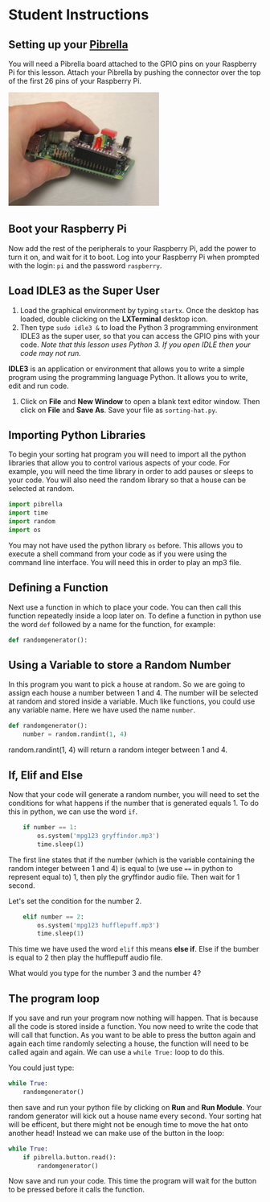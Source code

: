 # Student Instructions

## Setting up your [Pibrella](http://pibrella.com/#setup)

You will need a Pibrella board attached to the GPIO pins on your Raspberry Pi for this lesson. Attach your Pibrella by pushing the connector over the top of the first 26 pins of your Raspberry Pi.

![](images/setup-pibrella.jpg)


## Boot your Raspberry Pi

Now add the rest of the peripherals to your Raspberry Pi, add the power to turn it on, and wait for it to boot. Log into your Raspberry Pi when prompted with the login: `pi` and the password `raspberry`.

## Load IDLE3 as the Super User

1. Load the graphical environment by typing `startx`. Once the desktop has loaded, double clicking on the **LXTerminal** desktop icon. 
1. Then type `sudo idle3 &` to load the Python 3 programming environment IDLE3 as the super user, so that you can access the GPIO pins with your code.
  *Note that this lesson uses Python 3. If you open IDLE then your code may not run.*
  
  **IDLE3** is an application or environment that allows you to write a simple program using the programming language Python. It   allows you to write, edit and run code. 

1. Click on **File** and **New Window** to open a blank text editor window. Then click on **File** and **Save As**. Save your file as `sorting-hat.py`.

## Importing Python Libraries

To begin your sorting hat program you will need to import all the python libraries that allow you to control various aspects of your code. For example, you will need the time library in order to add pauses or sleeps to your code. You will also need the random library so that a house can be selected at random.

 ```python
 import pibrella
 import time
 import random
 import os
 ```
 
 You may not have used the python library `os` before. This allows you to execute a shell command from your code as if you were using the command line interface. You will need this in order to play an mp3 file.
 
## Defining a Function

Next use a function in which to place your code. You can then call this function repeatedly inside a loop later on. To define a function in python use the word `def` followed by a name for the function, for example:

```python
def randomgenerator():
```

## Using a Variable to store a Random Number

In this program you want to pick a house at random. So we are going to assign each house a number between 1 and 4. The number will be selected at random and stored inside a variable. Much like functions, you could use any variable name. Here we have used the name `number`. 

```python
def randomgenerator():
    number = random.randint(1, 4)
```
random.randint(1, 4) will return a random integer between 1 and 4. 

## If, Elif and Else

Now that your code will generate a random number, you will need to set the conditions for what happens if the number that is generated equals 1. To do this in python, we can use the word `if`.

```python
    if number == 1:
        os.system('mpg123 gryffindor.mp3')
        time.sleep(1)
```

The first line states that if the number (which is the variable containing the random integer between 1 and 4) is equal to (we use `==` in python to represent equal to) 1, then ply the gryffindor audio file. Then wait for 1 second.

Let's set the condition for the number 2.

```python
    elif number == 2:
        os.system('mpg123 hufflepuff.mp3')
        time.sleep(1)
```

This time we have used the word `elif` this means **else if**. Else if the bumber is equal to 2 then play the hufflepuff audio file. 

What would you type for the number 3 and the number 4?

## The program loop
If you save and run your program now nothing will happen. That is because all the code is stored inside a function. You now need to write the code that will call that function. As you want to be able to press the button again and again each time randomly selecting a house, the function will need to be called again and again. We can use a `while True:` loop to do this.

You could just type:

```python
while True:
    randomgenerator()
```
then save and run your python file by clicking on **Run** and **Run Module**. Your random generator will kick out a house name every second. Your sorting hat will be efficent, but there might not be enough time to move the hat onto another head! Instead we can make use of the button in the loop:

```python
while True:
    if pibrella.button.read():
        randomgenerator()
```
Now save and run your code. This time the program will wait for the button to be pressed before it calls the function. 

